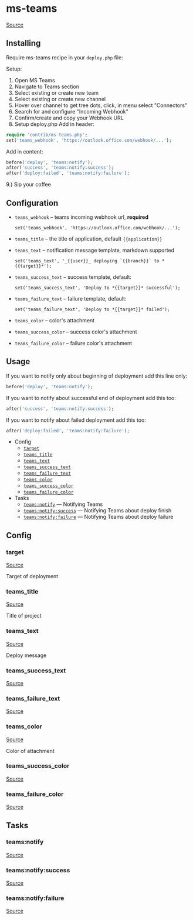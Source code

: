<!-- DO NOT EDIT THIS FILE! -->
<!-- Instead edit contrib/ms-teams.php -->
<!-- Then run bin/docgen -->

# ms-teams

[Source](/contrib/ms-teams.php)


## Installing

Require ms-teams recipe in your `deploy.php` file:

Setup:
1. Open MS Teams
2. Navigate to Teams section
3. Select existing or create new team
4. Select existing or create new channel
5. Hover over channel to get tree dots, click, in menu select "Connectors"
6. Search for and configure "Incoming Webhook"
7. Confirm/create and copy your Webhook URL
8. Setup deploy.php
    Add in header:
```php
require 'contrib/ms-teams.php';
set('teams_webhook', 'https://outlook.office.com/webhook/...');
```
Add in content:
```php
before('deploy', 'teams:notify');
after('success', 'teams:notify:success');
after('deploy:failed', 'teams:notify:failure');
```
9.) Sip your coffee

## Configuration

- `teams_webhook` – teams incoming webhook url, **required**
  ```
  set('teams_webhook', 'https://outlook.office.com/webhook/...');
  ```
- `teams_title` – the title of application, default `{{application}}`
- `teams_text` – notification message template, markdown supported
  ```
  set('teams_text', '_{{user}}_ deploying `{{branch}}` to *{{target}}*');
  ```
- `teams_success_text` – success template, default:
  ```
  set('teams_success_text', 'Deploy to *{{target}}* successful');
  ```
- `teams_failure_text` – failure template, default:
  ```
  set('teams_failure_text', 'Deploy to *{{target}}* failed');
  ```

- `teams_color` – color's attachment
- `teams_success_color` – success color's attachment
- `teams_failure_color` – failure color's attachment

## Usage

If you want to notify only about beginning of deployment add this line only:

```php
before('deploy', 'teams:notify');
```

If you want to notify about successful end of deployment add this too:

```php
after('success', 'teams:notify:success');
```

If you want to notify about failed deployment add this too:

```php
after('deploy:failed', 'teams:notify:failure');
```


* Config
  * [`target`](#target)
  * [`teams_title`](#teams_title)
  * [`teams_text`](#teams_text)
  * [`teams_success_text`](#teams_success_text)
  * [`teams_failure_text`](#teams_failure_text)
  * [`teams_color`](#teams_color)
  * [`teams_success_color`](#teams_success_color)
  * [`teams_failure_color`](#teams_failure_color)
* Tasks
  * [`teams:notify`](#teamsnotify) — Notifying Teams
  * [`teams:notify:success`](#teamsnotifysuccess) — Notifying Teams about deploy finish
  * [`teams:notify:failure`](#teamsnotifyfailure) — Notifying Teams about deploy failure

## Config
### target
[Source](/contrib/ms-teams.php#L78)

Target of deployment

### teams_title
[Source](/contrib/ms-teams.php#L81)

Title of project

### teams_text
[Source](/contrib/ms-teams.php#L86)

Deploy message

### teams_success_text
[Source](/contrib/ms-teams.php#L87)



### teams_failure_text
[Source](/contrib/ms-teams.php#L88)



### teams_color
[Source](/contrib/ms-teams.php#L91)

Color of attachment

### teams_success_color
[Source](/contrib/ms-teams.php#L92)



### teams_failure_color
[Source](/contrib/ms-teams.php#L93)




## Tasks
### teams:notify
[Source](/contrib/ms-teams.php#L96)



### teams:notify:success
[Source](/contrib/ms-teams.php#L111)



### teams:notify:failure
[Source](/contrib/ms-teams.php#L126)



